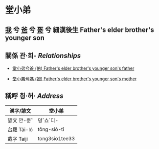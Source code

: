 # 堂小弟
## [我](member1.md) 兮 [爸](member2.md) 兮 [哥](member10.md) 兮 細漢後生 Father's elder brother's younger son

## 關係 관·희- _Relationships_

- [堂小弟兮爸 (伯) Father's elder brother's younger son's father](member10.md)

- [堂小弟兮媽 (姆) Father's elder brother's younger son's mother](member33.md)



## 稱呼 칑·허· _Address_

漢字/諺文 | 堂小弟
--- | ---
諺文 깐-뿐ˆ | 덩ˆ쇼ˊ디-
台羅 Tâi-lô | tông-sió-tī
戴字 Taiji | tong3sio1tee33


